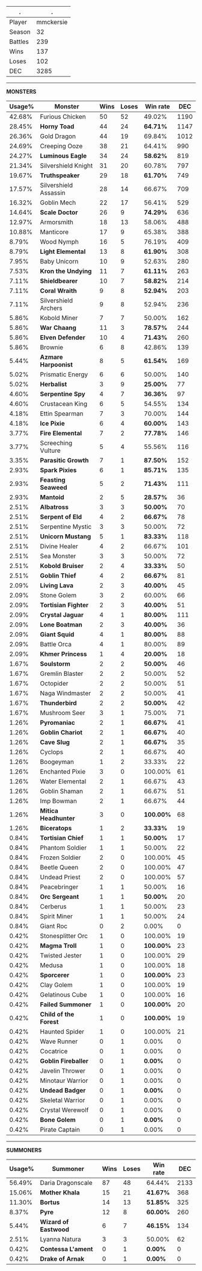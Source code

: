 .|.
|-|-
Player|mmckersie
Season|32
Battles|239
Wins|137
Loses|102
DEC|3285

---
**MONSTERS**

Usage%|Monster|Wins|Loses|Win rate|DEC|
-|-|-|-|-|-|
42.68%|Furious Chicken|50|52|49.02%|1190|
28.45%|**Horny Toad**|44|24|**64.71%**|1147|
26.36%|Gold Dragon|44|19|69.84%|1012|
24.69%|Creeping Ooze|38|21|64.41%|990|
24.27%|**Luminous Eagle**|34|24|**58.62%**|819|
21.34%|Silvershield Knight|31|20|60.78%|797|
19.67%|**Truthspeaker**|29|18|**61.70%**|749|
17.57%|Silvershield Assassin|28|14|66.67%|709|
16.32%|Goblin Mech|22|17|56.41%|529|
14.64%|**Scale Doctor**|26|9|**74.29%**|636|
12.97%|Armorsmith|18|13|58.06%|488|
10.88%|Manticore|17|9|65.38%|388|
8.79%|Wood Nymph|16|5|76.19%|409|
8.79%|**Light Elemental**|13|8|**61.90%**|308|
7.95%|Baby Unicorn|10|9|52.63%|280|
7.53%|**Kron the Undying**|11|7|**61.11%**|263|
7.11%|**Shieldbearer**|10|7|**58.82%**|214|
7.11%|**Coral Wraith**|9|8|**52.94%**|203|
7.11%|Silvershield Archers|9|8|52.94%|236|
5.86%|Kobold Miner|7|7|50.00%|162|
5.86%|**War Chaang**|11|3|**78.57%**|244|
5.86%|**Elven Defender**|10|4|**71.43%**|260|
5.86%|Brownie|6|8|42.86%|139|
5.44%|**Azmare Harpoonist**|8|5|**61.54%**|169|
5.02%|Prismatic Energy|6|6|50.00%|140|
5.02%|**Herbalist**|3|9|**25.00%**|77|
4.60%|**Serpentine Spy**|4|7|**36.36%**|97|
4.60%|Crustacean King|6|5|54.55%|134|
4.18%|Ettin Spearman|7|3|70.00%|144|
4.18%|**Ice Pixie**|6|4|**60.00%**|143|
3.77%|**Fire Elemental**|7|2|**77.78%**|146|
3.77%|Screeching Vulture|5|4|55.56%|116|
3.35%|**Parasitic Growth**|7|1|**87.50%**|152|
2.93%|**Spark Pixies**|6|1|**85.71%**|135|
2.93%|**Feasting Seaweed**|5|2|**71.43%**|111|
2.93%|**Mantoid**|2|5|**28.57%**|36|
2.51%|**Albatross**|3|3|**50.00%**|70|
2.51%|**Serpent of Eld**|4|2|**66.67%**|78|
2.51%|Serpentine Mystic|3|3|50.00%|72|
2.51%|**Unicorn Mustang**|5|1|**83.33%**|118|
2.51%|Divine Healer|4|2|66.67%|101|
2.51%|Sea Monster|3|3|50.00%|72|
2.51%|**Kobold Bruiser**|2|4|**33.33%**|50|
2.51%|**Goblin Thief**|4|2|**66.67%**|81|
2.09%|**Living Lava**|2|3|**40.00%**|45|
2.09%|Stone Golem|3|2|60.00%|66|
2.09%|**Tortisian Fighter**|2|3|**40.00%**|51|
2.09%|**Crystal Jaguar**|4|1|**80.00%**|111|
2.09%|**Lone Boatman**|2|3|**40.00%**|36|
2.09%|**Giant Squid**|4|1|**80.00%**|88|
2.09%|Battle Orca|4|1|80.00%|89|
2.09%|**Khmer Princess**|1|4|**20.00%**|18|
1.67%|**Soulstorm**|2|2|**50.00%**|46|
1.67%|Gremlin Blaster|2|2|50.00%|52|
1.67%|Octopider|2|2|50.00%|51|
1.67%|Naga Windmaster|2|2|50.00%|41|
1.67%|**Thunderbird**|2|2|**50.00%**|42|
1.67%|Mushroom Seer|3|1|75.00%|71|
1.26%|**Pyromaniac**|2|1|**66.67%**|41|
1.26%|**Goblin Chariot**|2|1|**66.67%**|40|
1.26%|**Cave Slug**|2|1|**66.67%**|35|
1.26%|Cyclops|2|1|66.67%|40|
1.26%|Boogeyman|1|2|33.33%|22|
1.26%|Enchanted Pixie|3|0|100.00%|61|
1.26%|Water Elemental|2|1|66.67%|43|
1.26%|Goblin Shaman|2|1|66.67%|51|
1.26%|Imp Bowman|2|1|66.67%|44|
1.26%|**Mitica Headhunter**|3|0|**100.00%**|68|
1.26%|**Biceratops**|1|2|**33.33%**|19|
0.84%|**Tortisian Chief**|1|1|**50.00%**|17|
0.84%|Phantom Soldier|1|1|50.00%|22|
0.84%|Frozen Soldier|2|0|100.00%|45|
0.84%|Beetle Queen|2|0|100.00%|47|
0.84%|Undead Priest|2|0|100.00%|57|
0.84%|Peacebringer|1|1|50.00%|16|
0.84%|**Orc Sergeant**|1|1|**50.00%**|20|
0.84%|Cerberus|1|1|50.00%|23|
0.84%|Spirit Miner|1|1|50.00%|24|
0.84%|Giant Roc|0|2|0.00%|0|
0.42%|Stonesplitter Orc|1|0|100.00%|19|
0.42%|**Magma Troll**|1|0|**100.00%**|23|
0.42%|Twisted Jester|1|0|100.00%|29|
0.42%|Medusa|1|0|100.00%|18|
0.42%|**Sporcerer**|1|0|**100.00%**|23|
0.42%|Clay Golem|1|0|100.00%|19|
0.42%|Gelatinous Cube|1|0|100.00%|16|
0.42%|**Failed Summoner**|1|0|**100.00%**|20|
0.42%|**Child of the Forest**|1|0|**100.00%**|19|
0.42%|Haunted Spider|1|0|100.00%|21|
0.42%|Wave Runner|0|1|0.00%|0|
0.42%|Cocatrice|0|1|0.00%|0|
0.42%|**Goblin Fireballer**|0|1|**0.00%**|0|
0.42%|Javelin Thrower|0|1|0.00%|0|
0.42%|Minotaur Warrior|0|1|0.00%|0|
0.42%|**Undead Badger**|0|1|**0.00%**|0|
0.42%|Skeletal Warrior|0|1|0.00%|0|
0.42%|Crystal Werewolf|0|1|0.00%|0|
0.42%|**Bone Golem**|0|1|**0.00%**|0|
0.42%|Pirate Captain|0|1|0.00%|0|

---
**SUMMONERS**

Usage%|Summoner|Wins|Loses|Win rate|DEC|
-|-|-|-|-|-|
56.49%|Daria Dragonscale|87|48|64.44%|2133|
15.06%|**Mother Khala**|15|21|**41.67%**|368|
11.30%|**Bortus**|14|13|**51.85%**|325|
8.37%|**Pyre**|12|8|**60.00%**|260|
5.44%|**Wizard of Eastwood**|6|7|**46.15%**|134|
2.51%|Lyanna Natura|3|3|50.00%|62|
0.42%|**Contessa L'ament**|0|1|**0.00%**|0|
0.42%|**Drake of Arnak**|0|1|**0.00%**|0|
